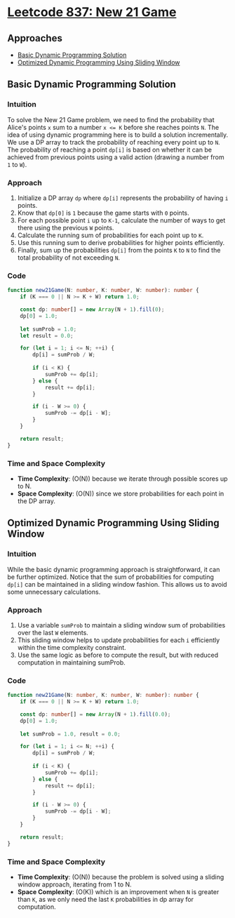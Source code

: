 # [Leetcode 837: New 21 Game](https://leetcode.com/problems/new-21-game/)

## Approaches
- [Basic Dynamic Programming Solution](#basic-dynamic-programming-solution)
- [Optimized Dynamic Programming Using Sliding Window](#optimized-dynamic-programming-using-sliding-window)

## Basic Dynamic Programming Solution

### Intuition

To solve the New 21 Game problem, we need to find the probability that Alice's points `x` sum to a number `x <= K` before she reaches points `N`. The idea of using dynamic programming here is to build a solution incrementally. We use a DP array to track the probability of reaching every point up to `N`. The probability of reaching a point `dp[i]` is based on whether it can be achieved from previous points using a valid action (drawing a number from `1` to `W`).

### Approach

1. Initialize a DP array `dp` where `dp[i]` represents the probability of having `i` points.
2. Know that `dp[0]` is `1` because the game starts with `0` points.
3. For each possible point `i` up to `K-1`, calculate the number of ways to get there using the previous `W` points.
4. Calculate the running sum of probabilities for each point up to `K`.
5. Use this running sum to derive probabilities for higher points efficiently.
6. Finally, sum up the probabilities `dp[i]` from the points `K` to `N` to find the total probability of not exceeding `N`.

### Code

```typescript
function new21Game(N: number, K: number, W: number): number {
    if (K === 0 || N >= K + W) return 1.0;

    const dp: number[] = new Array(N + 1).fill(0);
    dp[0] = 1.0;
    
    let sumProb = 1.0;
    let result = 0.0;

    for (let i = 1; i <= N; ++i) {
        dp[i] = sumProb / W;
        
        if (i < K) {
            sumProb += dp[i];
        } else {
            result += dp[i];
        }

        if (i - W >= 0) {
            sumProb -= dp[i - W];
        }
    }

    return result;
}
```

### Time and Space Complexity
- **Time Complexity**: \(O(N)\) because we iterate through possible scores up to N.
- **Space Complexity**: \(O(N)\) since we store probabilities for each point in the DP array.

## Optimized Dynamic Programming Using Sliding Window

### Intuition

While the basic dynamic programming approach is straightforward, it can be further optimized. Notice that the sum of probabilities for computing `dp[i]` can be maintained in a sliding window fashion. This allows us to avoid some unnecessary calculations.

### Approach

1. Use a variable `sumProb` to maintain a sliding window sum of probabilities over the last `W` elements.
2. This sliding window helps to update probabilities for each `i` efficiently within the time complexity constraint.
3. Use the same logic as before to compute the result, but with reduced computation in maintaining sumProb.

### Code

```typescript
function new21Game(N: number, K: number, W: number): number {
    if (K === 0 || N >= K + W) return 1.0;

    const dp: number[] = new Array(N + 1).fill(0.0);
    dp[0] = 1.0;
    
    let sumProb = 1.0, result = 0.0;

    for (let i = 1; i <= N; ++i) {
        dp[i] = sumProb / W;
        
        if (i < K) {
            sumProb += dp[i];
        } else {
            result += dp[i];
        }

        if (i - W >= 0) {
            sumProb -= dp[i - W];
        }
    }

    return result;
}
```

### Time and Space Complexity
- **Time Complexity**: \(O(N)\) because the problem is solved using a sliding window approach, iterating from 1 to N.
- **Space Complexity**: \(O(K)\) which is an improvement when `N` is greater than `K`, as we only need the last `K` probabilities in dp array for computation.

